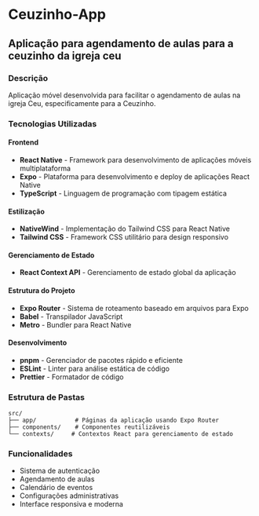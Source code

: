 # Ceuzinho-App

## Aplicação para agendamento de aulas para a ceuzinho da igreja ceu

### Descrição
Aplicação móvel desenvolvida para facilitar o agendamento de aulas na igreja Ceu, especificamente para a Ceuzinho.

### Tecnologias Utilizadas

#### Frontend
- **React Native** - Framework para desenvolvimento de aplicações móveis multiplataforma
- **Expo** - Plataforma para desenvolvimento e deploy de aplicações React Native
- **TypeScript** - Linguagem de programação com tipagem estática

#### Estilização
- **NativeWind** - Implementação do Tailwind CSS para React Native
- **Tailwind CSS** - Framework CSS utilitário para design responsivo

#### Gerenciamento de Estado
- **React Context API** - Gerenciamento de estado global da aplicação

#### Estrutura do Projeto
- **Expo Router** - Sistema de roteamento baseado em arquivos para Expo
- **Babel** - Transpilador JavaScript
- **Metro** - Bundler para React Native

#### Desenvolvimento
- **pnpm** - Gerenciador de pacotes rápido e eficiente
- **ESLint** - Linter para análise estática de código
- **Prettier** - Formatador de código

### Estrutura de Pastas

```
src/
├── app/           # Páginas da aplicação usando Expo Router
├── components/    # Componentes reutilizáveis
└── contexts/     # Contextos React para gerenciamento de estado
```

### Funcionalidades

- Sistema de autenticação
- Agendamento de aulas
- Calendário de eventos
- Configurações administrativas
- Interface responsiva e moderna
